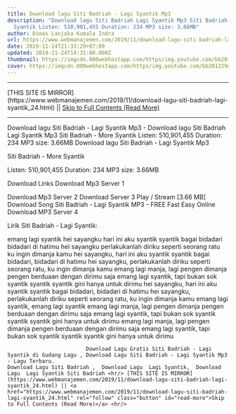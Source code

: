 ```yaml
---
title: Download lagu Siti Badriah - Lagi Syantik Mp3
description: "Download lagu Siti Badriah Lagi Syantik Mp3 Siti Badriah - More
  Syantik Listen: 510,901,455 Duration: 234 MP3 size: 3.66MB"
author: Dimas Lanjaka Kumala Indra
url: https://www.webmanajemen.com/2019/11/download-lagu-siti-badriah-lagi-syantik_24.html
date: 2019-11-24T21:33:29+07:00
updated: 2019-11-24T14:31:00.000Z
thumbnail: https://imgcdn.000webhostapp.com/https/img.youtube.com/bb201229d7c52251d81702bbe266757b.jpeg
cover: https://imgcdn.000webhostapp.com/https/img.youtube.com/bb201229d7c52251d81702bbe266757b.jpeg
---
```


<hr/> [THIS SITE IS MIRROR](https://www.webmanajemen.com/2019/11/download-lagu-siti-badriah-lagi-syantik_24.html) || <a href="https://www.webmanajemen.com/2019/11/download-lagu-siti-badriah-lagi-syantik_24.html" rel="follow" class="button" id="read-more">Skip to Full Contents (Read More)</a> <hr/> Download lagu Siti Badriah - Lagi Syantik Mp3 - Download lagu Siti Badriah Lagi Syantik Mp3 Siti Badriah - More Syantik Listen: 510,901,455 Duration: 234 MP3 size: 3.66MB Download lagu Siti Badriah - Lagi Syantik Mp3

  Siti Badriah - More Syantik 

  Listen: 510,901,455 
  Duration: 234 
  MP3 size: 3.66MB 

  Download Links 
  Download Mp3 Server 1 

  Download Mp3 Server 2 
  Download Server 3 
  Play / Stream [3.66 MB] Download Song Siti Badriah - Lagi Syantik MP3 - FREE Fast Easy Online 
  Download MP3 Server 4 


                             
Lirik Siti Badriah - Lagi Syantik:
                             
emang lagi syantik
 hei sayangku
 hari ini aku syantik
 syantik bagai bidadari
 bidadari di hatimu
  hei sayangku
 perlakukanlah diriku
 seperti seorang ratu
 ku ingin dimanja kamu
  hei sayangku, hari ini aku syantik
 syantik bagai bidadari, bidadari di hatimu
 hei sayangku, perlakukanlah diriku
 seperti seorang ratu, ku ingin dimanja kamu
  emang lagi manja, lagi pengen dimanja
 pengen berduaan dengan dirimu saja
 emang lagi syantik, tapi bukan sok syantik
 syantik syantik gini hanya untuk dirimu
  hei sayangku, hari ini aku syantik
 syantik bagai bidadari, bidadari di hatimu
 hei sayangku, perlakukanlah diriku
 seperti seorang ratu, ku ingin dimanja kamu
  emang lagi syantik, emang lagi syantik
  emang lagi manja, lagi pengen dimanja
 pengen berduaan dengan dirimu saja
 emang lagi syantik, tapi bukan sok syantik
 syantik syantik gini hanya untuk dirimu
  emang lagi manja, lagi pengen dimanja
 pengen berduaan dengan dirimu saja
 emang lagi syantik, tapi bukan sok syantik
 syantik syantik gini hanya untuk dirimu                                 
                                 
                             Download Lagu Gratis Siti Badriah - Lagi Syantik di Gudang Lagu , Download Lagu Siti Badriah - Lagi Syantik Mp3 - Lagu Terbaru.                                                         Download Lagu Siti Badriah ,  Download Lagu  Lagi Syantik,  Download Lagu  Lagi Syantik Siti Badriah <hr/> [THIS SITE IS MIRROR](https://www.webmanajemen.com/2019/11/download-lagu-siti-badriah-lagi-syantik_24.html) || <a href="https://www.webmanajemen.com/2019/11/download-lagu-siti-badriah-lagi-syantik_24.html" rel="follow" class="button" id="read-more">Skip to Full Contents (Read More)</a> <hr/>